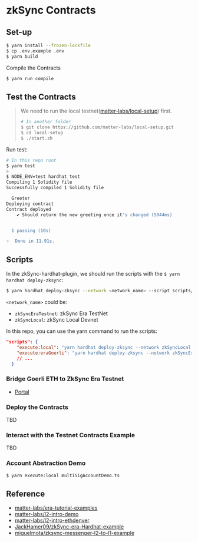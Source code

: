 # zkSync Contracts

## Set-up

```sh
$ yarn install --frozen-lockfile
$ cp .env.example .env
$ yarn build
```

Compile the Contracts

```sh
$ yarn run compile
```

## Test the Contracts

> We need to run the local testnet([matter-labs/local-setup](https://github.com/matter-labs/local-setup)) first.
>
> ```sh
> # In another folder
> $ git clone https://github.com/matter-labs/local-setup.git
> $ cd local-setup
> $ ./start.sh
> ```

Run test:

```sh
# In this repo root
$ yarn test
>
$ NODE_ENV=test hardhat test
Compiling 1 Solidity file
Successfully compiled 1 Solidity file

  Greeter
Deploying contract
Contract deployed
    ✔ Should return the new greeting once it's changed (5044ms)


  1 passing (10s)

✨  Done in 11.91s.
```

## Scripts

In the zkSync-hardhat-plugin, we should run the scripts with the `$ yarn hardhat deploy-zksync`:

```sh
$ yarn hardhat deploy-zksync --network <network_name> --script scripts/<script_name>.ts
```

`<network_name>` could be:

-   `zkSyncEraTestnet`: zkSync Era TestNet
-   `zkSyncLocal`: zkSync Local Devnet

In this repo, you can use the yarn command to run the scripts:

```JSON
"scripts": {
    "execute:local": "yarn hardhat deploy-zksync --network zkSyncLocal --script",
    "execute:eraGoerli": "yarn hardhat deploy-zksync --network zkSyncEra --script"
    // ...
  }
```

### Bridge Goerli ETH to ZkSync Era Testnet

-   [Portal](https://portal.zksync.io/bridge)

### Deploy the Contracts

TBD

### Interact with the Testnet Contracts Example

TBD

### Account Abstraction Demo

```sh
$ yarn execute:local multiSigAccountDemo.ts
```

## Reference

-   [matter-labs/era-tutorial-examples](https://github.com/matter-labs/era-tutorial-examples/tree/main/local-setup-testing)
-   [matter-labs/l2-intro-demo](https://github.com/matter-labs/l2-intro-demo)
-   [matter-labs/l2-intro-ethdenver](https://github.com/matter-labs/l2-intro-ethdenver)
-   [JackHamer09/zkSync-era-Hardhat-example](https://github.com/JackHamer09/zkSync-era-Hardhat-example)
-   [miguelmota/zksync-messenger-l2-to-l1-example](https://github.com/miguelmota/zksync-messenger-l2-to-l1-example)
